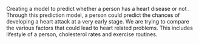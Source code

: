 Creating a model to predict whether a person has a heart disease or not . Through this prediction model, a person could predict the chances of developing a heart attack at a very early stage. We are trying to compare the various factors that could lead to heart related problems. This includes lifestyle of a person, cholesterol rates and exercise routines.
